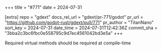 +++
title = "#771"
date = 2024-07-31

[extra]
repo = "gdext"
docs_rel_url = "gdext/pr-771/godot"
pr_url = "https://github.com/godot-rust/gdext/pull/771"
pr_author = "TitanNano"
sort_key = 2024-07-31
date_time = 2024-07-31T12:42:36Z
commit_sha = "3bba2c3bc6fbc0e558795c9d7ec4561042bd3e5a"
+++

Required virtual methods should be required at compile-time
